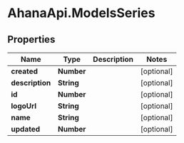 # AhanaApi.ModelsSeries

## Properties
Name | Type | Description | Notes
------------ | ------------- | ------------- | -------------
**created** | **Number** |  | [optional] 
**description** | **String** |  | [optional] 
**id** | **Number** |  | [optional] 
**logoUrl** | **String** |  | [optional] 
**name** | **String** |  | [optional] 
**updated** | **Number** |  | [optional] 


